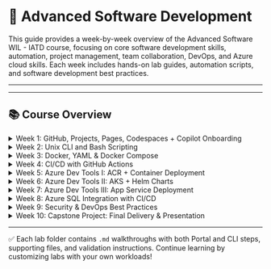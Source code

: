 # 🔁 Advanced Software Development
This guide provides a week-by-week overview of the Advanced Software WIL - IATD course, focusing on core software development skills, automation, project management, team collaboration,  DevOps, and Azure cloud skills. Each week includes hands-on lab guides, automation scripts, and software development best practices.

---

---

## 📚 Course Overview

<details>
  <summary>Week 1: GitHub, Projects, Pages, Codespaces + Copilot Onboarding</summary>

    Environment setup, GitHub practices, GitHub Codespaces, GitHub Projects, GitHub Pages Copilot onboarding:

  **Labs:**
  - Environment setup (Codespaces, azure cli, copilot) ([lab_1_a_environment_setup.md](week1/lab_1_a_environment_setup.md))
  - GitHub practices (commits, PR, branching and merging) ([lab_1_b_github_practices.md](week1/lab_1_b_github_practices.md))
  - GitHub projects (setup team project, pages, custom README) ([lab_1_c_github_projects.md](week1/lab_1_c_github_projects.md))
  - Copilot onboarding (prompt engineering for copilot) ([lab_1_d_copilot_onboarding.md](week1/lab_1_d_copilot_onboarding.md))
  - Capstone project collaboration template ([group_project_template.md](week1/group_project_template.md))

</details>

<details>
  <summary>Week 2: Unix CLI and Bash Scripting</summary>

  Unix CLI and Bash Scripting with Copilot - Automate development tasks using Unix CLI and Bash scripting with Copilot assistance:

  **Labs:**
  - Filesystem navigation and permissions ([lab_2_a_filesystem_navigation.md](week2/lab_2_a_filesystem_navigation.md))
  - Data processing with pipes and redirection ([lab_2_b_data_processing.md](week2/lab_2_b_data_processing.md))
  - Basic scripting with I/O, arguments, and control flow ([lab_2_c_bash_scripting.md](week2/lab_2_c_bash_scripting.md))
  - Build automation and development environment setup ([lab_2_d_automation_scripts.md](week2/lab_2_d_automation_scripts.md))
  - **Group Project:** Submit formal idea proposal

</details>

<details>
  <summary>Week 3: Docker, YAML & Docker Compose</summary>

  Docker containerization and orchestration with Copilot - Build and deploy containerized applications using Docker and Docker Compose with Copilot assistance:

  **Labs:**
  - Frontend containerization with nginx ([lab_3_a_frontend_containerization.md](week3/lab_3_a_frontend_containerization.md))
  - Backend API development with Flask ([lab_3_b_backend_api_development.md](week3/lab_3_b_backend_api_development.md))
  - Full-stack integration with Docker Compose ([lab_3_c_fullstack_integration.md](week3/lab_3_c_fullstack_integration.md))
  - **Group Project:** Sprint 1 - Initial development and containerization

</details>

<details>
  <summary>Week 4: CI/CD with GitHub Actions</summary>

  CI/CD automation with GitHub Actions and Copilot - Build automated deployment pipelines using GitHub Actions with multi-service architectures and testing strategies:

  **Labs:**
  - Node.js Composite Actions for file analysis and web publishing ([lab_4_a_cicd_composite_actions.md](week4/lab_4_a_cicd_composite_actions.md))
  - .NET 8 Web API with Copilot, Bogus testing, and CI pipeline ([lab_4_b_dotnet_test_ci.md](week4/lab_4_b_dotnet_test_ci.md))
  - Multi-Container Python APIs + Frontend with Docker orchestration ([lab_4_c_python_docker_fullstack.md](week4/lab_4_c_python_docker_fullstack.md))
  - **Group Project:** Sprint 1 completion and app release v1 [tracking: app-release-v1]

</details>

<details>
  <summary>Week 5: Azure Dev Tools I: ACR + Container Deployment</summary>

  Azure Container Registry and container deployment with Copilot - Build, store, and deploy containerized applications using Azure Container Registry, Container Instances, and Container Apps (Integrated with GitHub Actions):

  **Labs:**
  - Azure Container Registry setup with GitHub Actions automation ([lab_5_a_azure_container_registry.md](week5/lab_5_a_azure_container_registry.md))
  - Deploy to Azure Container Instances with CI/CD ([lab_5_b_azure_container_instances.md](week5/lab_5_b_azure_container_instances.md))
  - Scale with Azure Container Apps and auto-scaling ([lab_5_c_azure_container_apps.md](week5/lab_5_c_azure_container_apps.md))
  - Microservices with Azure Container Apps ([lab_5_d_microservices_container_apps.md](week5/lab_5_d_microservices_container_apps.md))
  - ARM template deployment to Azure Container Apps ([lab_5_e_arm_template_deployment.md](week5/lab_5_e_arm_template_deployment.md))
  - **Group Project:** Sprint 2 - Azure cloud deployment and scaling
  - **📋 Important:** Keep GitHub Projects updated with sprint progress and task completion

</details>

<details>
  <summary>Week 6: Azure Dev Tools II: AKS + Helm Charts</summary>

  Azure Kubernetes Service and Helm Charts with Copilot - Deploy and manage applications on AKS using Helm charts and Kubernetes best practices:

  **Labs:**
  - AKS cluster setup and basic deployments ([lab_6_a_aks_cluster_setup.md](week6/lab_6_a_aks_cluster_setup.md))
  - Helm chart creation and application packaging ([lab_6_b_helm_chart_creation.md](week6/lab_6_b_helm_chart_creation.md))
  - Production AKS with Helm and CI/CD ([lab_6_c_production_aks_helm_cicd.md](week6/lab_6_c_production_aks_helm_cicd.md))
  - **Group Project:** Sprint 2 - Kubernetes orchestration and Helm packaging [tracking: GitHub Projects]
  - **📋 Important:** Update GitHub Projects with weekly progress, task completion, and sprint milestones

</details>

<details>
  <summary>Week 7: Azure Dev Tools III: App Service Deployment </summary>

  Azure App Service deployment with Copilot - Deploy web applications and APIs using Azure App Service with advanced features and production best practices:

  **Labs:**
  - Azure App Service code deployment with microservices ([lab_7_a_app_service_code_deployment.md](week7/lab_7_a_app_service_code_deployment.md))
  - Azure App Service container deployment and ACR integration ([lab_7_b_app_service_container_deployment.md](week7/lab_7_b_app_service_container_deployment.md))
  - Production App Service CI/CD pipeline with GitHub Actions ([lab_7_c_production_app_service_cicd.md](week7/lab_7_c_production_app_service_cicd.md))
  - **Group Project:** Sprint 2 completion and app release v2 [tracking: app-release-v2]
  - **📋 Important:** Finalize GitHub Projects with Sprint 2 deliverables and production readiness checklist
  
</details>

<details>
  <summary>Week 8: Azure SQL Integration with CI/CD </summary>

   _This week materials will be uplaoded soon._

</details>

<details>
  <summary>Week 9: Security & DevOps Best Practices </summary>

   _This week materials will be uplaoded soon._

</details>

<details>
  <summary>Week 10: Capstone Project: Final Delivery & Presentation</summary>

   _This week is reserved for capstone, review, and showcase._

</details>

---

✅ Each lab folder contains `.md` walkthroughs with both Portal and CLI steps, supporting files, and validation instructions. Continue learning by customizing labs with your own workloads!
